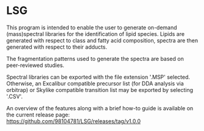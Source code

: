 # LSG

This program is intended to enable the user to generate on-demand (mass)spectral libraries for the identification of lipid species.
Lipids are generated with respect to class and fatty acid composition, spectra are then generated with respect to their adducts.

The fragmentation patterns used to generate the spectra are based on peer-reviewed studies.

Spectral libraries can be exported with the file extension '.MSP' selected.
Otherwise, an Excalibur compatible precursor list (for DDA analysis via orbitrap) or Skylike compatible transition list may be exported by selecting '.CSV'.

An overview of the features along with a brief how-to guide is available on the current release page:
https://github.com/98104781/LSG/releases/tag/v1.0.0